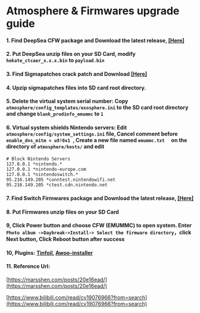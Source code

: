 # Atmosphere & Firmwares upgrade guide

#### 1. Find DeepSea CFW package and Download the latest release, [[Here]](https://github.com/Team-Neptune/DeepSea)
#### 2. Put DeepSea unzip files on your SD Card, modify ``hekate_ctcaer_x.x.x.bin`` to ``payload.bin``
#### 3. Find Sigmapatches crack patch and Download [[Here]](https://sigmapatches.coomer.party/)
#### 4. Upzip sigmapatches files into SD card root directory.
#### 5. Delete the virtual system serial number: Copy ```atmosphere/config_templates/exosphere.ini``` to the SD card root directory and change ```blank_prodinfo_emummc``` to ```1```
#### 6. Virtual system shields Nintendo servers: Edit ```atmosphere/config/system_settings.ini``` file, Cancel comment before ```enable_dns_mitm = u8!0x1 ```,  Create a new file named ```emummc.txt  ``` on the directory of ```atmosphere/hosts/``` and edit 
	# Block Nintendo Servers
	127.0.0.1 *nintendo.*
	127.0.0.1 *nintendo-europe.com
	127.0.0.1 *nintendoswitch.*
	95.216.149.205 *conntest.nintendowifi.net
	95.216.149.205 *ctest.cdn.nintendo.net
#### 7. Find Switch Firmwares package and Download the latest release, [[Here]](https://darthsternie.net/switch-firmwares/)
#### 8. Put Firmwares unzip files on your SD Card
#### 9, Click Power button and choose CFW (EMUMMC) to open system. Enter ```Photo album ->Daybreak->Install-> Select the firmware directory```，click Next button, Click Reboot button after success
#### 10, Plugins: [Tinfoil](https://tinfoil.io/Download), [Awoo-installer](https://github.com/Huntereb/Awoo-Installer)
#### 11. Reference Url: 
[https://marsshen.com/posts/20e16ead/](https://marsshen.com/posts/20e16ead/)

[https://www.bilibili.com/read/cv19076966?from=search](https://www.bilibili.com/read/cv19076966?from=search)
